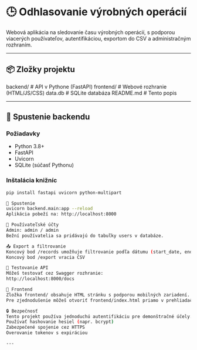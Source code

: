 # 🕒 Odhlasovanie výrobných operácií

Webová aplikácia na sledovanie času výrobných operácií, s podporou viacerých používateľov, autentifikáciou, exportom do CSV a administračným rozhraním.

---

## 📦 Zložky projektu

backend/ # API v Pythone (FastAPI)
frontend/ # Webové rozhranie (HTML/JS/CSS)
data.db # SQLite databáza
README.md # Tento popis


---

## 🚀 Spustenie backendu

### Požiadavky
- Python 3.8+
- FastAPI
- Uvicorn
- SQLite (súčasť Pythonu)
  
### Inštalácia knižníc
```bash
pip install fastapi uvicorn python-multipart

🚀 Spustenie
uvicorn backend.main:app --reload
Aplikácia pobeží na: http://localhost:8000

👥 Používateľské účty
Admin: admin / admin
Bežní používatelia sa pridávajú do tabuľky users v databáze.

📤 Export a filtrovanie
Koncový bod /records umožňuje filtrovanie podľa dátumu (start_date, end_date)
Koncový bod /export vracia CSV

🧪 Testovanie API
Môžeš testovať cez Swagger rozhranie:
http://localhost:8000/docs

📱 Frontend
Zložka frontend/ obsahuje HTML stránku s podporou mobilných zariadení.
Pre zjednodušenie môžeš otvoriť frontend/index.html priamo v prehliadači.

🔒 Bezpečnosť
Tento projekt používa jednoduchú autentifikáciu pre demonštračné účely. V reálnom nasadení odporúčame:
Používať hashovanie hesiel (napr. bcrypt)
Zabezpečené spojenie cez HTTPS
Overovanie tokenov s expiráciou

---